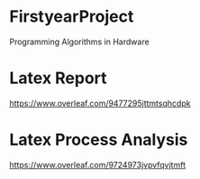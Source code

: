 # FirstyearProject
Programming Algorithms in Hardware

# Latex Report
https://www.overleaf.com/9477295jttmtsqhcdpk

# Latex Process Analysis
https://www.overleaf.com/9724973jvpvfqvjtmft